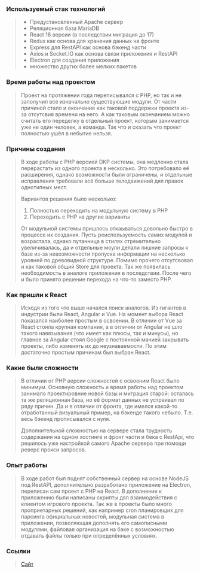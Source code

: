 ### Используемый стак технологий
> * Предустановленный Apache сервер
> * Реляционная база MariaDB
> * React 16 версии (в последствии миграция до 17)
> * Redux как основа для хранения данных на фронте
> * Express для RestAPI как основа бэкенд части
> * Axios и Socket.IO как основа связи приложения и RestAPI
> * Electron для создания приложения
> * множество других более мелких пакетов

### Время работы над проектом
> Проект на протяжении года переписывался с PHP, но так и не заполучил все изначально существующие модули. От части причиной стало и окончание как таковой поддержки проекта из-за отсутсвия времени на него. А как таковым окончанием можно считать его переделку в отдельный проект, которым занимается уже не один человек, а команда. Так что и сказать что проект полностью ушёл в небытие нельзя.

### Причины создания
> В ходе работы с PHP версией DKP системы, она медленно стала перерастать из одного проекта в несколько. Это потребовало её расширения, однако возможности были ограничены, и отдельные исправления требовали всё больше телодвижений дял правок однотипных мест.
> 
> Вариантов решения было несколько:
> 1. Полностью переходить на модульную систему в PHP
> 2. Переходить с PHP на другие варианты
> 
> От модульной системы пришлось откаываться довольно быстро в процессе их создания. Пусть реиспользуемость самих модулей и возрастала, однако путанница в стилях стремительно увеличивалась, да и отдельные моули делали лишние запросы к базе из-за невозможности пропуска информации на несколько уровней по древовидной структуре.
> Помимо прочего отсутсвовал и как таковой общий Store для проекта. Так же появилась необходимость в аналоге приложения в последствии. После чего и было принято решение перехода на что-то заместо PHP.

### Как пришли к React
> Исходя из того что выше начался поиск аналогов. Из гигантов в индустрии были React, Angular и Vue. На момент выбора React показался наиболее простым в освоении. В отличии от Vue за React стояла крупная компания, а в отличии от Angular не шло такого навязывания (что имеет как плюсы, так и минусы), но главное за Angular стоял Google с постоянной манией закрывать проекты, либо изменять их до неузнаваемости. По этим достаточно простым причинам был выбран React.

### Какие были сложности
> В отличии от PHP версии сложностей с освоеним React было минимум. Основную сложность и время работы над проектом занимало проектировние новой базы и миграция старой: осталась та же реляционная база, но её формат данных не устраивал по ряду причин. Да и в отличии от фронта, где имелся какой-то отработанный визуальный пример, на бэкенде такого небыло. Т.е. весь бэкенд прописывался с нуля.
> 
> Дополнительной сложностью на сервере стала трудность содержания на одном хостинге и фронт части и бека с RestApi, что решилось уже настройкой самого Apache сервера при помощи реверс прокси запросов. 

### Опыт работы
> В ходе работ был поднят собственный сервер на основе NodeJS под RestAPI, дополнительно разработано приложение на Electron, переписан сам проект с PHP на React. В дополнение к приложению были написаны скрипты дял взаимодействия с клиентом игрового проекта. Так же в проекты было много проприетарных решений, как например cron планировщих для парсинга официальных новостей, модульная система в приложении, позволяющая дополнять его самописными модулями, файловая организация на бэке с возможностью отдавать файлы только при определённых условиях.

### Ссылки
> [Сайт](https://ис-фронт.рф/ "Сайт")